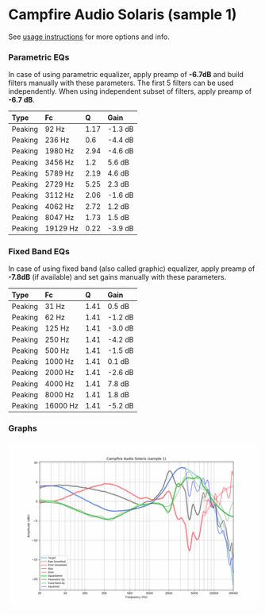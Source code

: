 # Campfire Audio Solaris (sample 1)
See [usage instructions](https://github.com/jaakkopasanen/AutoEq#usage) for more options and info.

### Parametric EQs
In case of using parametric equalizer, apply preamp of **-6.7dB** and build filters manually
with these parameters. The first 5 filters can be used independently.
When using independent subset of filters, apply preamp of **-6.7 dB**.

| Type    | Fc       |    Q | Gain    |
|:--------|:---------|:-----|:--------|
| Peaking | 92 Hz    | 1.17 | -1.3 dB |
| Peaking | 236 Hz   | 0.6  | -4.4 dB |
| Peaking | 1980 Hz  | 2.94 | -4.6 dB |
| Peaking | 3456 Hz  | 1.2  | 5.6 dB  |
| Peaking | 5789 Hz  | 2.19 | 4.6 dB  |
| Peaking | 2729 Hz  | 5.25 | 2.3 dB  |
| Peaking | 3112 Hz  | 2.06 | -1.6 dB |
| Peaking | 4062 Hz  | 2.72 | 1.2 dB  |
| Peaking | 8047 Hz  | 1.73 | 1.5 dB  |
| Peaking | 19129 Hz | 0.22 | -3.9 dB |

### Fixed Band EQs
In case of using fixed band (also called graphic) equalizer, apply preamp of **-7.8dB**
(if available) and set gains manually with these parameters.

| Type    | Fc       |    Q | Gain    |
|:--------|:---------|:-----|:--------|
| Peaking | 31 Hz    | 1.41 | 0.5 dB  |
| Peaking | 62 Hz    | 1.41 | -1.2 dB |
| Peaking | 125 Hz   | 1.41 | -3.0 dB |
| Peaking | 250 Hz   | 1.41 | -4.2 dB |
| Peaking | 500 Hz   | 1.41 | -1.5 dB |
| Peaking | 1000 Hz  | 1.41 | 0.1 dB  |
| Peaking | 2000 Hz  | 1.41 | -2.6 dB |
| Peaking | 4000 Hz  | 1.41 | 7.8 dB  |
| Peaking | 8000 Hz  | 1.41 | 1.8 dB  |
| Peaking | 16000 Hz | 1.41 | -5.2 dB |

### Graphs
![](./Campfire%20Audio%20Solaris%20(sample%201).png)